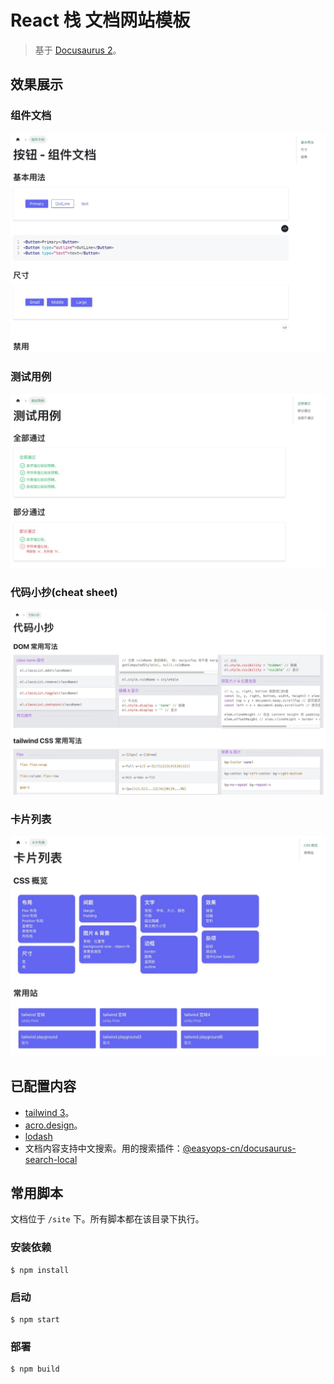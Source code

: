 # React 栈 文档网站模板
> 基于 [Docusaurus 2](https://docusaurus.io/)。

## 效果展示
### 组件文档
![](imgs/demo/component-doc.jpg)

### 测试用例
![](imgs/demo/test-case.jpg)

### 代码小抄(cheat sheet)
![](imgs/demo/cheat-sheet.jpg)

### 卡片列表
![](imgs/demo/card-list.jpg)

## 已配置内容
* [tailwind 3](https://tailwindcss.com/)。
* [acro.design](https://arco.design/)。
* [lodash](https://lodash.com/)
* 文档内容支持中文搜索。用的搜索插件：[@easyops-cn/docusaurus-search-local](https://github.com/easyops-cn/docusaurus-search-local)

## 常用脚本
文档位于 `/site` 下。所有脚本都在该目录下执行。

### 安装依赖
```
$ npm install
```

### 启动
```
$ npm start
```

### 部署
```
$ npm build
```
